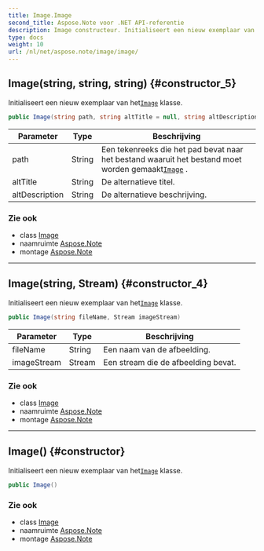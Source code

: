 ```yaml
---
title: Image.Image
second_title: Aspose.Note voor .NET API-referentie
description: Image constructeur. Initialiseert een nieuw exemplaar van hetImage klasse.
type: docs
weight: 10
url: /nl/net/aspose.note/image/image/
---
```

## Image(string, string, string) {#constructor_5}

Initialiseert een nieuw exemplaar van het[`Image`](../) klasse.

```csharp
public Image(string path, string altTitle = null, string altDescription = null)
```

| Parameter | Type | Beschrijving |
| --- | --- | --- |
| path | String | Een tekenreeks die het pad bevat naar het bestand waaruit het bestand moet worden gemaakt[`Image`](../) . |
| altTitle | String | De alternatieve titel. |
| altDescription | String | De alternatieve beschrijving. |

### Zie ook

* class [Image](../)
* naamruimte [Aspose.Note](../../image/)
* montage [Aspose.Note](../../../)

---

## Image(string, Stream) {#constructor_4}

Initialiseert een nieuw exemplaar van het[`Image`](../) klasse.

```csharp
public Image(string fileName, Stream imageStream)
```

| Parameter | Type | Beschrijving |
| --- | --- | --- |
| fileName | String | Een naam van de afbeelding. |
| imageStream | Stream | Een stream die de afbeelding bevat. |

### Zie ook

* class [Image](../)
* naamruimte [Aspose.Note](../../image/)
* montage [Aspose.Note](../../../)

---

## Image() {#constructor}

Initialiseert een nieuw exemplaar van het[`Image`](../) klasse.

```csharp
public Image()
```

### Zie ook

* class [Image](../)
* naamruimte [Aspose.Note](../../image/)
* montage [Aspose.Note](../../../)


